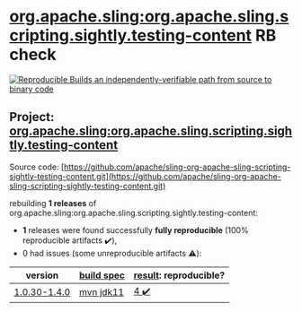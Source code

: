 [org.apache.sling:org.apache.sling.scripting.sightly.testing-content](https://search.maven.org/artifact/org.apache.sling/org.apache.sling.scripting.sightly.testing-content/) RB check
=======

[![Reproducible Builds](https://reproducible-builds.org/images/logos/rb.svg) an independently-verifiable path from source to binary code](https://reproducible-builds.org/)

## Project: [org.apache.sling:org.apache.sling.scripting.sightly.testing-content](https://search.maven.org/artifact/org.apache.sling/org.apache.sling.scripting.sightly.testing-content/)

Source code: [https://github.com/apache/sling-org-apache-sling-scripting-sightly-testing-content.git](https://github.com/apache/sling-org-apache-sling-scripting-sightly-testing-content.git)

rebuilding **1 releases** of org.apache.sling:org.apache.sling.scripting.sightly.testing-content:
- **1** releases were found successfully **fully reproducible** (100% reproducible artifacts :heavy_check_mark:),
- 0 had issues (some unreproducible artifacts :warning:):

| version | [build spec](BUILDSPEC.md) | [result](https://reproducible-builds.org/docs/jvm/): reproducible? |
| -- | --------- | ------ |
| [1.0.30-1.4.0](https://search.maven.org/artifact/org.apache.sling/org.apache.sling.scripting.sightly.testing-content/1.0.30-1.4.0/pom) | [mvn jdk11](org.apache.sling.scripting.sightly.testing-content-1.0.30-1.4.0.buildspec) | [4 :heavy_check_mark: ](org.apache.sling.scripting.sightly.testing-content-1.0.30-1.4.0.buildcompare) |
